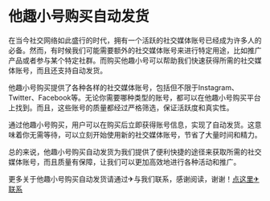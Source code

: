 # 他趣小号购买自动发货

在当今社交网络如此盛行的时代，拥有一个活跃的社交媒体账号已经成为许多人的必备。然而，有时候我们可能需要额外的社交媒体账号来进行特定用途，比如推广产品或者参与某个特定社群。而购买他趣小号可以帮助我们快速获得所需的社交媒体账号，而且还支持自动发货。

他趣小号购买提供了各种各样的社交媒体账号，包括但不限于Instagram、Twitter、Facebook等。无论你需要哪种类型的账号，都可以在他趣小号购买平台上找到。而且，这些账号的质量都经过严格筛选，保证活跃度和真实性。

通过他趣小号购买，用户可以在购买后立即获得账号信息，实现了自动发货。这意味着你无需等待，可以立刻开始使用新的社交媒体账号，节省了大量时间和精力。

总的来说，他趣小号购买自动发货为我们提供了便利快捷的途径来获取所需的社交媒体账号，而且质量有保障，让我们可以更加高效地进行各种活动和推广。

更多关于他趣小号购买自动发货请通过✈与我们联系，感谢阅读，谢谢！[点这里✈联系](https://a.k02.cc)